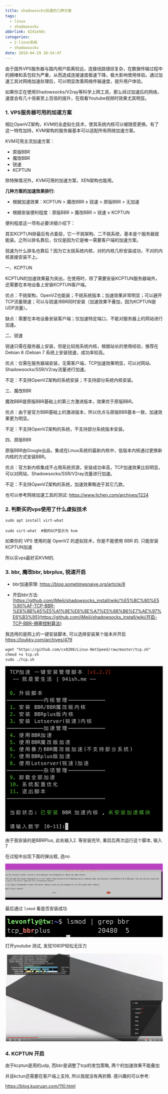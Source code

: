 ```yaml
---
title: shadowsocks加速的几种方案
tags:
  - linux
  - shadowsocks
abbrlink: 4241e56c
categories:
  - 2-linux系统
  - shadowsocks
date: 2019-04-29 20:54:47
---
```




由于国外VPS服务器与国内用户距离较远，连接线路错综复杂，在数据传输过程中的拥堵和丢包较为严重，从而造成连接速度极速下降，极大影响使用体验。通过加速工具对网络加速处理后，可以明显改善网络传输速度，提升用户体验。

如果你正在使用Shadowsocks/V2ray等科学上网工具，那么经过加速后的网络，速度会有几十倍甚至上百倍的提升，在观看Youtube视频时效果尤其明显。



### 1. VPS服务器可用的加速方案

相比OpenVZ架构，KVM的全虚拟化技术，使其系统内核可以被随意更换。有了这一特性加持，KVM架构的服务器基本可以适配所有网络加速方案。

KVM可用主流加速方案：

- 原版BBR
- 魔改BBR
- 锐速
- KCPTUN

除特殊情况外，KVM可用的加速方案，XEN架构也能用。

<!-- more -->

**几种方案的加速效果排行:**

+ 根据加速效果：KCPTUN > 魔改BBR ≥ 锐速 > 原版BBR > 无加速

+ 根据安装便利程度：原版BBR > 魔改BBR > 锐速 ≥ KCPTUN



便利程度这一项有必要详细介绍下：

其实KCPTUN排最后有点委屈，它一不挑架构、二不挑系统，基本是个服务器就能装。之所以排名靠后，仅仅是因为它是唯一需要客户端的加速方案。

锐速为什么排名也靠后？因为它太挑系统内核，对的内核几秒安装成功，不对的内核直接安装不上。



一、KCPTUN

KCPTUN的加速效果最为突出，在使用时，除了需要安装KCPTUN服务器端外，还需要在本地设备上安装KCPTUN客户端。

优点：不挑架构，OpenVZ也能装；不挑系统版本；加速效果非常明显；可以避开TCP流量限速；可以与锐速/BBR同时安装（加速效果不叠加，因为KCPTUN是UDP流量）。

缺点：需要在本地设备安装客户端；仅加速特定端口，不能对服务器上的网站进行加速。

二、锐速

锐速只需在服务器上安装，但是比较挑系统内核，根据站长的使用经验，推荐在Debian 8 /Debian 7 系统上安装锐速，成功率较高。

优点：仅需在服务器端安装，无需客户端，TCP加速效果明显，可以对网站、Shadowsocks/SSR/V2ray流量进行加速。

不足：不支持OpenVZ架构的系统安装；不支持部分系统内核安装。

三、魔改BBR

魔改BBR是原版BBR基础上的第三方激进版本，效果优于原版BBR。

优点：由于是官方BBR基础上的激进版本，所以优点与原版BBR基本一致，加速效果更为明显。

不足：不支持OpenVZ架构的系统，不支持部分系统版本安装。

四、原版BBR

原版BBR由Google出品，集成在Linux系统的最新内核中，低版本内核通过更换新内核的方式安装BBR。

优点：官方新内核集成不占用系统资源，安装成功率高，TCP加速效果比较明显，可以对网站、Shadowsocks/SSR/V2ray流量进行加速。

不足：不支持OpenVZ架构的系统，加速效果略逊于其它几款。



也可以参考网络加速工具的测试:   https://www.ljchen.com/archives/1224



### 2. 判断买的vps使用了什么虚拟技术



```shell
sudo apt install virt-what

sudo virt-what  #我的GCP显示为 kvm
```

如果你的 VPS 使用的是 OpenVZ 的虚拟技术，你是不能使用 BBR 的. 只能安装KCPTUN加速

所以买vps最好买KVM的.



### 3. bbr, 魔改bbr, bbrplus, 锐速开启



+ bbr加速原理: https://blog.sometimesnaive.org/article/8

+ 开启bbr方法: [https://github.com/iMeiji/shadowsocks_install/wiki/%E5%BC%80%E5%90%AF-TCP-BBR-%E6%8B%A5%E5%A1%9E%E6%8E%A7%E5%88%B6%E7%AE%97%E6%B3%95](https://github.com/iMeiji/shadowsocks_install/wiki/开启-TCP-BBR-拥塞控制算法)



我选用的是网上的一键安装脚本, 可以选择安装某个版本并开启 https://loukky.com/archives/479

```shell
wget "https://github.com/cx9208/Linux-NetSpeed/raw/master/tcp.sh" 
chmod +x tcp.sh 
sudo ./tcp.sh
```



![1](shadowsocks加速的几种方案/1.png)



由于我安装的是BBRPlus, 此处输入2.  等安装完毕, 重启后再次运行这个脚本, 输入7



在过程中出现下面的弹出框, 选no

![1](shadowsocks加速的几种方案/2.png)



最后通过 `lsmod` 看是否安装成功

![1](shadowsocks加速的几种方案/3.png)



打开youtube 测试, 发现1080P轻松无压力

![1](shadowsocks加速的几种方案/4.png)



### 4. KCPTUN 开启

由于kcptun是用的udp, 而bbr是调整了tcp的发包策略, 两个的加速效果不能叠加

并且kctun还需要在客户端上支持, 所以我就没有再折腾. 感兴趣的可以参考:

<https://blog.kuoruan.com/110.html>